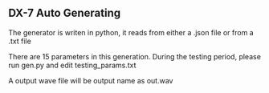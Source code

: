 ## DX-7 Auto Generating

The generator is writen in python, it reads from either a .json file or from a .txt file

There are 15 parameters in this generation. During the testing period, please run gen.py and edit testing_params.txt

A output wave file will be output name as out.wav
